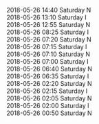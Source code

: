 2018-05-26 14:40 Saturday  N  
2018-05-26 13:10 Saturday  I  
2018-05-26 12:55 Saturday  N  
2018-05-26 08:25 Saturday  I  
2018-05-26 07:20 Saturday  N  
2018-05-26 07:15 Saturday  I  
2018-05-26 07:10 Saturday  N  
2018-05-26 07:00 Saturday  I  
2018-05-26 06:40 Saturday  N  
2018-05-26 06:35 Saturday  I  
2018-05-26 02:20 Saturday  N  
2018-05-26 02:15 Saturday  I  
2018-05-26 02:05 Saturday  N  
2018-05-26 02:00 Saturday  I  
2018-05-26 00:50 Saturday  N  
